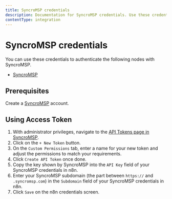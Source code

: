 ```yaml
---
title: SyncroMSP credentials
description: Documentation for SyncroMSP credentials. Use these credentials to authenticate SyncroMSP in n8n, a workflow automation platform.
contentType: integration
---
```


# SyncroMSP credentials

You can use these credentials to authenticate the following nodes with SyncroMSP.

- [SyncroMSP](/integrations/builtin/app-nodes/n8n-nodes-base.syncromsp/)

## Prerequisites

Create a [SyncroMSP](https://syncromsp.com/) account.

## Using Access Token

1. With administrator privileges, navigate to the [API Tokens page in SyncroMSP](https://n8nchangelog.syncromsp.com/api_tokens).
2. Click on the `+ New Token` button.
3. On the `Custom Permissions` tab, enter a name for your new token and adjust the permissions to match your requirements.
4. Click `Create API Token` once done.
5. Copy the key shown by SyncroMSP into the `API Key` field of your SyncroMSP credentials in n8n.
6. Enter your SyncroMSP subdomain (the part between `https://` and `.syncromsp.com`) in the `Subdomain` field of your SyncroMSP credentials in n8n.
7. Click `Save` on the n8n credentials screen.

